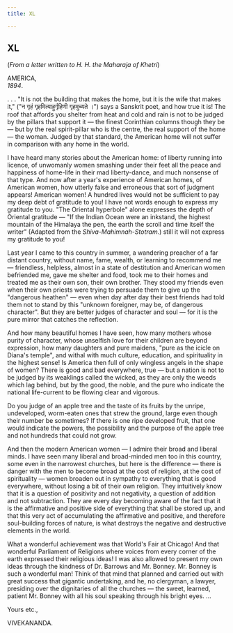 ```yaml
---
title: XL

---
```





  

  


## XL

(*From a letter written to H. H. the Maharaja of Khetri*)

AMERICA,  
*1894*.

. . . "It is not the building that makes the home, but it is the wife
that makes it," ("न गृहं गृहमित्याहुर्गृहिणी गृहमुच्यते ।") says a
Sanskrit poet, and how true it is! The roof that affords you shelter
from heat and cold and rain is not to be judged by the pillars that
support it — the finest Corinthian columns though they be — but by the
real spirit-pillar who is the centre, the real support of the home — the
woman. Judged by that standard, the American home will not suffer in
comparison with any home in the world.

I have heard many stories about the American home: of liberty running
into licence, of unwomanly women smashing under their feet all the peace
and happiness of home-life in their mad liberty-dance, and much nonsense
of that type. And now after a year's experience of American homes, of
American women, how utterly false and erroneous that sort of judgment
appears! American women! A hundred lives would not be sufficient to pay
my deep debt of gratitude to you! I have not words enough to express my
gratitude to you. "The Oriental hyperbole" alone expresses the depth of
Oriental gratitude — "If the Indian Ocean were an inkstand, the highest
mountain of the Himalaya the pen, the earth the scroll and time itself
the writer" (Adapted from the *Shiva-Mahimnah-Stotram.*) still it will
not express my gratitude to you!

Last year I came to this country in summer, a wandering preacher of a
far distant country, without name, fame, wealth, or learning to
recommend me — friendless, helpless, almost in a state of destitution
and American women befriended me, gave me shelter and food, took me to
their homes and treated me as their own son, their own brother. They
stood my friends even when their own priests were trying to persuade
them to give up the "dangerous heathen" — even when day after day their
best friends had told them not to stand by this "unknown foreigner, may
be, of dangerous character". But they are better judges of character and
soul — for it is the pure mirror that catches the reflection.

And how many beautiful homes I have seen, how many mothers whose purity
of character, whose unselfish love for their children are beyond
expression, how many daughters and pure maidens, "pure as the icicle on
Diana's temple", and withal with much culture, education, and
spirituality in the highest sense! Is America then full of only wingless
angels in the shape of women? There is good and bad everywhere, true —
but a nation is not to be judged by its weaklings called the wicked, as
they are only the weeds which lag behind, but by the good, the noble,
and the pure who indicate the national life-current to be flowing clear
and vigorous.

Do you judge of an apple tree and the taste of its fruits by the unripe,
undeveloped, worm-eaten ones that strew the ground, large even though
their number be sometimes? If there is one ripe developed fruit, that
one would indicate the powers, the possibility and the purpose of the
apple tree and not hundreds that could not grow.

And then the modern American women — I admire their broad and liberal
minds. I have seen many liberal and broad-minded men too in this
country, some even in the narrowest churches, but here is the difference
— there is danger with the men to become broad at the cost of religion,
at the cost of spirituality — women broaden out in sympathy to
everything that is good everywhere, without losing a bit of their own
religion. They intuitively know that it is a question of positivity and
not negativity, a question of addition and not subtraction. They are
every day becoming aware of the fact that it is the affirmative and
positive side of everything that shall be stored up, and that this very
act of accumulating the affirmative and positive, and therefore
soul-building forces of nature, is what destroys the negative and
destructive elements in the world.

What a wonderful achievement was that World's Fair at Chicago! And that
wonderful Parliament of Religions where voices from every corner of the
earth expressed their religious ideas! I was also allowed to present my
own ideas through the kindness of Dr. Barrows and Mr. Bonney. Mr. Bonney
is such a wonderful man! Think of that mind that planned and carried out
with great success that gigantic undertaking, and he, no clergyman, a
lawyer, presiding over the dignitaries of all the churches — the sweet,
learned, patient Mr. Bonney with all his soul speaking through his
bright eyes. ... 

Yours etc.,

VIVEKANANDA.


